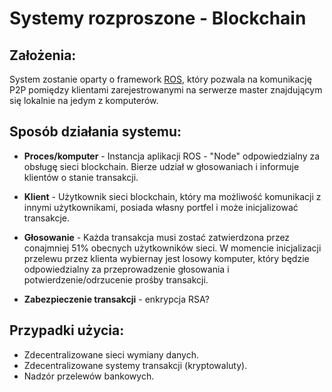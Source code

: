 # Systemy rozproszone - Blockchain

## Założenia:
System zostanie oparty o framework [ROS](http://wiki.ros.org/), który pozwala na komunikację P2P pomiędzy klientami zarejestrowanymi na serwerze master znajdującym się lokalnie na jedym z komputerów.

## Sposób działania systemu:
* __Proces/komputer__ - Instancja aplikacji ROS - "Node" odpowiedzialny za obsługę sieci blockchain. Bierze udział w głosowaniach i informuje klientów o stanie transakcji.

* __Klient__ - Użytkownik sieci blockchain, który ma możliwość komunikacji z innymi użytkownikami, posiada własny portfel i może inicjalizować transakcje.

* __Głosowanie__ - Każda transakcja musi zostać zatwierdzona przez conajmniej 51% obecnych użytkowników sieci. W momencie inicjalizacji przelewu przez klienta wybiernay jest losowy komputer, który będzie odpowiedzialny za przeprowadzenie głosowania i potwierdzenie/odrzucenie prośby transakcji.

* __Zabezpieczenie transakcji__ - enkrypcja RSA?

## Przypadki użycia:

* Zdecentralizowane sieci wymiany danych.
* Zdecentralizowane systemy transakcji (kryptowaluty).
* Nadzór przelewów bankowych.